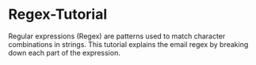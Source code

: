 # Regex-Tutorial
Regular expressions (Regex) are patterns used to match character combinations in strings. This tutorial explains the email regex by breaking down each part of the expression.
